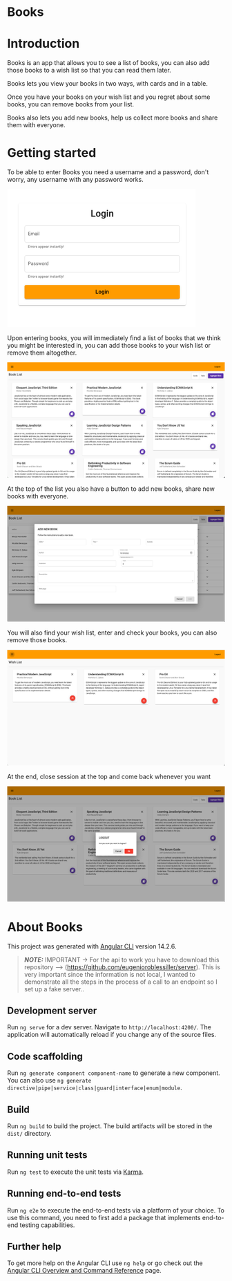 # Books

# Introduction

Books is an app that allows you to see a list of books, you can also add those books to a wish list so that you can read them later.

Books lets you view your books in two ways, with cards and in a table.

Once you have your books on your wish list and you regret about some books, you can remove books from your list.

Books also lets you add new books, help us collect more books and share them with everyone.

# Getting started

To be able to enter Books you need a username and a password, don't worry, any username with any password works.

![image info](src/assets/login.png)

Upon entering books, you will immediately find a list of books that we think you might be interested in, you can add those books to your wish list or remove them altogether.

![image info](src/assets/cardView.png)

At the top of the list you also have a button to add new books, share new books with everyone.

![image info](src/assets/addBook.png)

You will also find your wish list, enter and check your books, you can also remove those books.

![image info](src/assets/wishList.png)

At the end, close session at the top and come back whenever you want

![image info](src/assets/logout.png)

# About Books

This project was generated with [Angular CLI](https://github.com/angular/angular-cli) version 14.2.6.

> **_NOTE:_** IMPORTANT -> For the api to work you have to download this repository --> (https://github.com/eugenioroblessiller/server). This is very important since the information is not local, I wanted to demonstrate all the steps in the process of a call to an endpoint so I set up a fake server..

## Development server

Run `ng serve` for a dev server. Navigate to `http://localhost:4200/`. The application will automatically reload if you change any of the source files.

## Code scaffolding

Run `ng generate component component-name` to generate a new component. You can also use `ng generate directive|pipe|service|class|guard|interface|enum|module`.

## Build

Run `ng build` to build the project. The build artifacts will be stored in the `dist/` directory.

## Running unit tests

Run `ng test` to execute the unit tests via [Karma](https://karma-runner.github.io).

## Running end-to-end tests

Run `ng e2e` to execute the end-to-end tests via a platform of your choice. To use this command, you need to first add a package that implements end-to-end testing capabilities.

## Further help

To get more help on the Angular CLI use `ng help` or go check out the [Angular CLI Overview and Command Reference](https://angular.io/cli) page.
